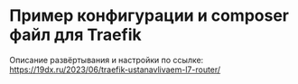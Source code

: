 # Пример конфигурации и composer файл для Traefik

Описание развёртывания и настройки по ссылке: https://19dx.ru/2023/06/traefik-ustanavlivaem-l7-router/
